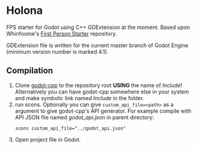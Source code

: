 # Holona
FPS starter for Godot using C++ GDExtension at the moment.
Based upon Whinfoome's [First Person Starter](https://github.com/Whimfoome/godot-FirstPersonStarter/) repository.

GDExtension file is written for the current master branch of Godot Engine (minimum version number is marked 4.1).

## Compilation
1. Clone [godot-cpp](https://github.com/godotengine/godot-cpp) to the repository root **USING** the name of _Include_!
   Alternatively you can have godot-cpp somewhere else in your system and make symbolic link named _Include_ in the folder.
2. run scons. Optionally you can give `custom_api_file=<path>` as a argument to give godot-cpp's API generator.
   For example compile with API JSON file named _godot_api.json_ in parent directory:
   ```shell
   scons custom_api_file="../godot_api.json"
   ```
3. Open project file in Godot.

